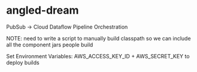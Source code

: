 # angled-dream
PubSub -> Cloud Dataflow Pipeline Orchestration

NOTE: need to write a script to manually build classpath so we can include all the component jars people build

Set Environment Variables: AWS_ACCESS_KEY_ID + AWS_SECRET_KEY to deploy builds

